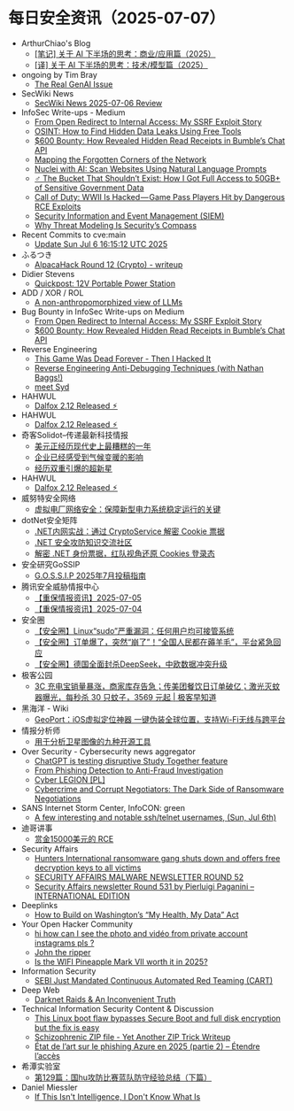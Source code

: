 # 每日安全资讯（2025-07-07）

- ArthurChiao's Blog
  - [[笔记] 关于 AI 下半场的思考：商业/应用篇（2025）](https://arthurchiao.github.io/blog/ai-2nd-half-2-zh/)
  - [[译] 关于 AI 下半场的思考：技术/模型篇（2025）](https://arthurchiao.github.io/blog/ai-2nd-half-1-zh/)
- ongoing by Tim Bray
  - [The Real GenAI Issue](https://www.tbray.org/ongoing/When/202x/2025/07/06/AI-Manifesto)
- SecWiki News
  - [SecWiki News 2025-07-06 Review](http://www.sec-wiki.com/?2025-07-06)
- InfoSec Write-ups - Medium
  - [From Open Redirect to Internal Access: My SSRF Exploit Story](https://infosecwriteups.com/from-open-redirect-to-internal-access-my-ssrf-exploit-story-10a736962f98?source=rss----7b722bfd1b8d---4)
  - [OSINT: How to Find Hidden Data Leaks Using Free Tools](https://infosecwriteups.com/osint-how-to-find-hidden-data-leaks-using-free-tools-b1f1613dc638?source=rss----7b722bfd1b8d---4)
  - [$600 Bounty: How Revealed Hidden Read Receipts in Bumble’s Chat API](https://infosecwriteups.com/600-bounty-how-revealed-hidden-read-receipts-in-bumbles-chat-api-53bc06c987f5?source=rss----7b722bfd1b8d---4)
  - [Mapping the Forgotten Corners of the Network](https://infosecwriteups.com/mapping-the-forgotten-corners-of-the-network-9cf44194a32c?source=rss----7b722bfd1b8d---4)
  - [Nuclei with AI: Scan Websites Using Natural Language Prompts](https://infosecwriteups.com/nuclei-with-ai-scan-websites-using-natural-language-prompts-be6146ee376a?source=rss----7b722bfd1b8d---4)
  - [️‍♂️ The Bucket That Shouldn’t Exist: How I Got Full Access to 50GB+ of Sensitive Government Data](https://infosecwriteups.com/%EF%B8%8F-%EF%B8%8F-the-bucket-that-shouldnt-exist-how-i-got-full-access-to-50gb-of-sensitive-government-data-a4cdc39c16e8?source=rss----7b722bfd1b8d---4)
  - [Call of Duty: WWII Is Hacked — Game Pass Players Hit by Dangerous RCE Exploits](https://infosecwriteups.com/call-of-duty-wwii-is-hacked-game-pass-players-hit-by-dangerous-rce-exploits-7902fe35410d?source=rss----7b722bfd1b8d---4)
  - [Security Information and Event Management (SIEM)](https://infosecwriteups.com/security-information-and-event-management-siem-f5aa849821a9?source=rss----7b722bfd1b8d---4)
  - [Why Threat Modeling Is Security’s Compass](https://infosecwriteups.com/why-threat-modeling-is-securitys-compass-288ee6fcc59f?source=rss----7b722bfd1b8d---4)
- Recent Commits to cve:main
  - [Update Sun Jul  6 16:15:12 UTC 2025](https://github.com/trickest/cve/commit/0c8fa7b4c3127f6f84ba1ae6b70ef443f26a073a)
- ふるつき
  - [AlpacaHack Round 12 (Crypto) - writeup](https://furutsuki.hatenablog.com/entry/2025/07/06/234110)
- Didier Stevens
  - [Quickpost: 12V Portable Power Station](https://blog.didierstevens.com/2025/07/06/quickpost-12v-portable-power-station/)
- ADD / XOR / ROL
  - [A non-anthropomorphized view of LLMs](http://addxorrol.blogspot.com/2025/07/a-non-anthropomorphized-view-of-llms.html)
- Bug Bounty in InfoSec Write-ups on Medium
  - [From Open Redirect to Internal Access: My SSRF Exploit Story](https://infosecwriteups.com/from-open-redirect-to-internal-access-my-ssrf-exploit-story-10a736962f98?source=rss----7b722bfd1b8d--bug_bounty)
  - [$600 Bounty: How Revealed Hidden Read Receipts in Bumble’s Chat API](https://infosecwriteups.com/600-bounty-how-revealed-hidden-read-receipts-in-bumbles-chat-api-53bc06c987f5?source=rss----7b722bfd1b8d--bug_bounty)
- Reverse Engineering
  - [This Game Was Dead Forever - Then I Hacked It](https://www.reddit.com/r/ReverseEngineering/comments/1lsvxe8/this_game_was_dead_forever_then_i_hacked_it/)
  - [Reverse Engineering Anti-Debugging Techniques (with Nathan Baggs!)](https://www.reddit.com/r/ReverseEngineering/comments/1lsw27i/reverse_engineering_antidebugging_techniques_with/)
  - [meet Syd](https://www.reddit.com/r/ReverseEngineering/comments/1lsu23u/meet_syd/)
- HAHWUL
  - [Dalfox 2.12 Released ⚡︎](https://www.hahwul.com/blog/2025/dalfox-2-12-released/)
- HAHWUL
  - [Dalfox 2.12 Released ⚡︎](https://www.hahwul.com/blog/2025/dalfox-2-12-released/)
- 奇客Solidot–传递最新科技情报
  - [美元正经历现代史上最糟糕的一年](https://www.solidot.org/story?sid=81736)
  - [企业已经感受到气候变暖的影响](https://www.solidot.org/story?sid=81735)
  - [经历双重引爆的超新星](https://www.solidot.org/story?sid=81734)
- HAHWUL
  - [Dalfox 2.12 Released ⚡︎](https://www.hahwul.com/blog/2025/dalfox-2-12-released/)
- 威努特安全网络
  - [虚拟电厂网络安全：保障新型电力系统稳定运行的关键](https://mp.weixin.qq.com/s?__biz=MzAwNTgyODU3NQ==&mid=2651134150&idx=1&sn=3e8af0af5353f0d60c6d9ad7b70775ce)
- dotNet安全矩阵
  - [.NET内网实战：通过 CryptoService 解密 Cookie 票据](https://mp.weixin.qq.com/s?__biz=MzUyOTc3NTQ5MA==&mid=2247500026&idx=1&sn=e702f05457072a9a4dda1103bd5623a1)
  - [.NET 安全攻防知识交流社区](https://mp.weixin.qq.com/s?__biz=MzUyOTc3NTQ5MA==&mid=2247500026&idx=2&sn=96b6e5c8387ffb410c37e3b1c948917e)
  - [解密 .NET 身份票据，红队视角还原 Cookies 登录态](https://mp.weixin.qq.com/s?__biz=MzUyOTc3NTQ5MA==&mid=2247500026&idx=3&sn=275ce0a2314c62239e38c0d968e2896e)
- 安全研究GoSSIP
  - [G.O.S.S.I.P 2025年7月投稿指南](https://mp.weixin.qq.com/s?__biz=Mzg5ODUxMzg0Ng==&mid=2247500373&idx=1&sn=72dab55a1c69cf6a122c527630527b4e)
- 腾讯安全威胁情报中心
  - [【重保情报资讯】2025-07-05](https://mp.weixin.qq.com/s?__biz=MzI5ODk3OTM1Ng==&mid=2247510404&idx=1&sn=5c9068042f4a0c93a1810de0b6eea2bf)
  - [【重保情报资讯】2025-07-04](https://mp.weixin.qq.com/s?__biz=MzI5ODk3OTM1Ng==&mid=2247510404&idx=2&sn=d598c87e813036a0942ea4e33dc7d78f)
- 安全圈
  - [【安全圈】Linux“sudo”严重漏洞：任何用户均可接管系统](https://mp.weixin.qq.com/s?__biz=MzIzMzE4NDU1OQ==&mid=2652070525&idx=1&sn=7b6337e89711c9e9f413dd1cb303bd76)
  - [【安全圈】订单爆了，突然“崩了”！“全国人民都在薅羊毛”，平台紧急回应](https://mp.weixin.qq.com/s?__biz=MzIzMzE4NDU1OQ==&mid=2652070525&idx=2&sn=3c5d67bf949efc3dafaeafca5cb1d3d5)
  - [【安全圈】德国全面封杀DeepSeek，中欧数据冲突升级](https://mp.weixin.qq.com/s?__biz=MzIzMzE4NDU1OQ==&mid=2652070525&idx=3&sn=165c17d95e26e385745a0b80adf28250)
- 极客公园
  - [3C 充电宝销量暴涨，商家库存告急；传美团餐饮日订单破亿；激光灭蚊器曝光，每秒杀 30 只蚊子，3569 元起 | 极客早知道](https://mp.weixin.qq.com/s?__biz=MTMwNDMwODQ0MQ==&mid=2653082227&idx=1&sn=8e39f05f6fb20c80ff156bb507badfcd)
- 黑海洋 - Wiki
  - [GeoPort：iOS虚拟定位神器 一键伪装全球位置，支持Wi-Fi无线与跨平台](https://blog.upx8.com/4823)
- 情报分析师
  - [用于分析卫星图像的九种开源工具](https://mp.weixin.qq.com/s?__biz=MzA3Mjc1MTkwOA==&mid=2650561654&idx=1&sn=9b6e6e8f376cc33e248d520aca643c0a)
- Over Security - Cybersecurity news aggregator
  - [ChatGPT is testing disruptive Study Together feature](https://www.bleepingcomputer.com/news/artificial-intelligence/chatgpt-is-testing-disruptive-study-together-feature/)
  - [From Phishing Detection to Anti-Fraud Investigation](https://stalkphish.com/2025/07/06/from-phishing-detection-to-anti-fraud-investigation/)
  - [Cyber LEGION [PL]](https://roccosicilia.com/2025/07/06/cyber-legion-pl/)
  - [Cybercrime and Corrupt Negotiators: The Dark Side of Ransomware Negotiations](https://www.suspectfile.com/cybercrime-and-corrupt-negotiators-the-dark-side-of-ransomware-negotiations/)
- SANS Internet Storm Center, InfoCON: green
  - [A few interesting and notable ssh/telnet usernames, (Sun, Jul 6th)](https://isc.sans.edu/diary/rss/32080)
- 迪哥讲事
  - [赏金15000美元的 RCE](https://mp.weixin.qq.com/s?__biz=MzIzMTIzNTM0MA==&mid=2247497815&idx=1&sn=2e590228585b24abbfe047e87ea21252)
- Security Affairs
  - [Hunters International ransomware gang shuts down and offers free decryption keys to all victims](https://securityaffairs.com/179667/cyber-crime/hunters-international-ransomware-gang-shuts-down-and-offers-free-decryption-keys-to-all-victims.html)
  - [SECURITY AFFAIRS MALWARE NEWSLETTER ROUND 52](https://securityaffairs.com/179660/security/security-affairs-malware-newsletter-round-52.html)
  - [Security Affairs newsletter Round 531 by Pierluigi Paganini – INTERNATIONAL EDITION](https://securityaffairs.com/179651/breaking-news/security-affairs-newsletter-round-531-by-pierluigi-paganini-international-edition.html)
- Deeplinks
  - [How to Build on Washington’s “My Health, My Data” Act](https://www.eff.org/deeplinks/2025/06/how-build-washingtons-my-health-my-data-act)
- Your Open Hacker Community
  - [hi how can I see the photo and vidéo from private account instagrams pls ?](https://www.reddit.com/r/HowToHack/comments/1ltc7b3/hi_how_can_i_see_the_photo_and_vidéo_from_private/)
  - [John the ripper](https://www.reddit.com/r/HowToHack/comments/1lt4jra/john_the_ripper/)
  - [Is the WIFI Pineapple Mark VII worth it in 2025?](https://www.reddit.com/r/HowToHack/comments/1lsu7nd/is_the_wifi_pineapple_mark_vii_worth_it_in_2025/)
- Information Security
  - [SEBI Just Mandated Continuous Automated Red Teaming (CART)](https://www.reddit.com/r/Information_Security/comments/1lt8a5u/sebi_just_mandated_continuous_automated_red/)
- Deep Web
  - [Darknet Raids & An Inconvenient Truth](https://www.reddit.com/r/deepweb/comments/1lt59p6/darknet_raids_an_inconvenient_truth/)
- Technical Information Security Content & Discussion
  - [This Linux boot flaw bypasses Secure Boot and full disk encryption but the fix is easy](https://www.reddit.com/r/netsec/comments/1lt9wgx/this_linux_boot_flaw_bypasses_secure_boot_and/)
  - [Schizophrenic ZIP file - Yet Another ZIP Trick Writeup](https://www.reddit.com/r/netsec/comments/1lt4dht/schizophrenic_zip_file_yet_another_zip_trick/)
  - [État de l’art sur le phishing Azure en 2025 (partie 2) – Étendre l’accès](https://www.reddit.com/r/netsec/comments/1ltcvcs/état_de_lart_sur_le_phishing_azure_en_2025_partie/)
- 希潭实验室
  - [第129篇：国hu攻防比赛蓝队防守经验总结（下篇）](https://mp.weixin.qq.com/s?__biz=MzkzMjI1NjI3Ng==&mid=2247487625&idx=1&sn=d2bedfdf2c27a3bbe371e9a8d009ebd3)
- Daniel Miessler
  - [If This Isn't Intelligence, I Don't Know What Is](https://danielmiessler.com/blog/this-is-intelligence)
